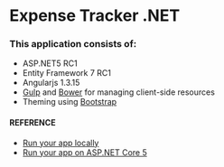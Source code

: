 # Expense Tracker .NET

### This application consists of:
* ASP.NET5 RC1
* Entity Framework 7 RC1
* Angularjs 1.3.15
* [Gulp](http://go.microsoft.com/fwlink/?LinkId=518007) and [Bower](http://go.microsoft.com/fwlink/?LinkId=518004) for managing client-side resources
* Theming using [Bootstrap](http://go.microsoft.com/fwlink/?LinkID=398939)

#### REFERENCE
* [Run your app locally](http://go.microsoft.com/fwlink/?LinkID=517851)
* [Run your app on ASP.NET Core 5](http://go.microsoft.com/fwlink/?LinkID=517852)
